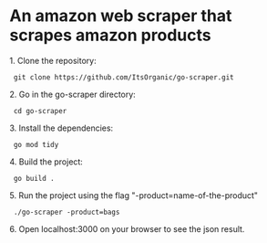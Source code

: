 <h1>An amazon web scraper that scrapes amazon products</h1>
1. Clone the repository: 
<pre><code> git clone https://github.com/ItsOrganic/go-scraper.git
</code></pre>
2. Go in the go-scraper directory:
<pre><code> cd go-scraper
</code></pre>
3. Install the dependencies:
<pre><code> go mod tidy
</code></pre>
4. Build the project:
<pre><code> go build .
</code></pre>
5. Run the project using the flag "-product=name-of-the-product"
<pre><code> ./go-scraper -product=bags
</code></pre>
6. Open localhost:3000 on your browser to see the json result.
